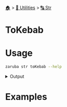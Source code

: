 <!--startTocHeader-->
[🏠](../../README.md) > [🔧 Utilities](../README.md) > [🔠 Str](README.md)
# ToKebab
<!--endTocHeader-->

# Usage

<!--startCode-->
```bash
zaruba str toKebab --help
```
 
<details>
<summary>Output</summary>
 
```````
Turn string into kebab-case

Usage:
  zaruba str toKebab <string> [flags]

Flags:
  -h, --help   help for toKebab
```````
</details>
<!--endCode-->

# Examples



<!--startTocSubtopic-->

<!--endTocSubtopic-->